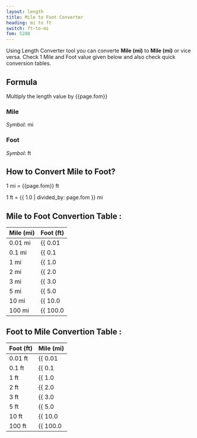 ```yaml
---
layout: length
title: Mile to Foot Converter
heading: mi to ft
switch: ft-to-mi
fom: 5280
---
```


Using Length Converter tool you can converte **Mile (mi)** to **Mile (mi)** or vice versa. Check 1 Mile and Foot value given below and also check quick conversion tables.

## Formula
Multiply the length value by {{page.fom}}

### Mile
*Symbol*: mi

### Foot
*Symbol*: ft

## How to Convert Mile to Foot?
1 mi = {{page.fom}} ft

1 ft = {{ 1.0 | divided_by: page.fom }} mi

## Mile to Foot Convertion Table :

| Mile (mi) | Foot (ft) |
| ---- | ---- |
| 0.01 mi | {{ 0.01 | times: page.fom | round: 12 }} ft |
| 0.1 mi | {{ 0.1 | times: page.fom | round: 12 }} ft |
| 1 mi | {{ 1.0 | times: page.fom | round: 12 }} ft |
| 2 mi | {{ 2.0 | times: page.fom | round: 12 }} ft |
| 3 mi | {{ 3.0 | times: page.fom | round: 12 }} ft |
| 5 mi | {{ 5.0 | times: page.fom | round: 12 }} ft |
| 10 mi | {{ 10.0 | times: page.fom | round: 12 }} ft |
| 100 mi | {{ 100.0 | times: page.fom | round: 12 }} ft |

## Foot to Mile Convertion Table :

| Foot (ft) | Mile (mi) |
| ---- | ---- |
| 0.01 ft | {{ 0.01 | divided_by: page.fom | round: 12 }} mi |
| 0.1 ft | {{ 0.1 | divided_by: page.fom | round: 12 }} mi |
| 1 ft | {{ 1.0 | divided_by: page.fom | round: 12 }} mi |
| 2 ft | {{ 2.0 | divided_by: page.fom | round: 12 }} mi |
| 3 ft | {{ 3.0 | divided_by: page.fom | round: 12 }} mi |
| 5 ft | {{ 5.0 | divided_by: page.fom | round: 12 }} mi |
| 10 ft | {{ 10.0 | divided_by: page.fom | round: 12 }} mi |
| 100 ft | {{ 100.0 | divided_by: page.fom | round: 12 }} mi |

<script>
selectInput[9].selected = true
selectOutput[5].selected = true
</script>
